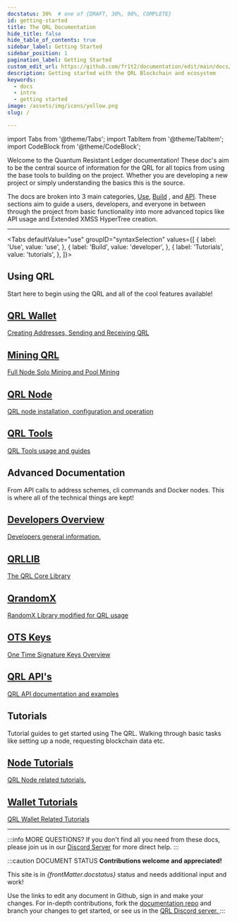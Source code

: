 ```yaml
---
docstatus: 30%  # one of {DRAFT, 30%, 90%, COMPLETE}
id: getting-started
title: The QRL Documentation
hide_title: false
hide_table_of_contents: true
sidebar_label: Getting Started
sidebar_position: 1
pagination_label: Getting Started
custom_edit_url: https://github.com/fr1t2/documentation/edit/main/docs/getting-started.md
description: Getting started with the QRL Blockchain and ecosystem
keywords:
  - docs
  - intro
  - getting started
image: /assets/img/icons/yellow.png
slug: /

---
```


import Tabs from '@theme/Tabs';
import TabItem from '@theme/TabItem';
import CodeBlock from '@theme/CodeBlock';


Welcome to the Quantum Resistant Ledger documentation! These doc's aim to be the central source of information for the QRL for all topics from using the base tools to building on the project. Whether you are developing a new project or simply understanding the basics this is the source.

The docs are broken into 3 main categories, [Use](/use), [Build](/build) , and [API](/api). These sections aim to guide a users, developers, and everyone in between through the project from basic functionality into more advanced topics like API usage and Extended XMSS HyperTree creation.

---

<Tabs defaultValue="use" 
      groupID="syntaxSelection" 
      values={[
        { label: 'Use', value: 'use', },
        { label: 'Build', value: 'developer', },
        { label: 'Tutorials', value: 'tutorials', },
      ]}>
  <TabItem value="use">
    <h2>Using QRL</h2>
    <p>Start here to begin using the QRL and all of the cool features available!</p>
    <span>
      <section class="row list_node_modules-@docusaurus-theme-classic-lib-theme-DocCategoryGeneratedIndexPage-styles-module">
        <article class="col col--6 margin-bottom--lg">
          <a class="card padding--lg cardContainer_node_modules-@docusaurus-theme-classic-lib-theme-DocCard-styles-module" href="/use/wallet">
            <h2 class="text--truncate cardTitle_node_modules-@docusaurus-theme-classic-lib-theme-DocCard-styles-module" title="QRL Wallet">
              QRL Wallet       
            </h2>
            <p class="text--truncate cardDescription_node_modules-@docusaurus-theme-classic-lib-theme-DocCard-styles-module" title="Creating Addresses, Sending and Receiving QRL">Creating Addresses, Sending and Receiving QRL</p>
          </a>
        </article>
        <article class="col col--6 margin-bottom--lg">
          <a class="card padding--lg cardContainer_node_modules-@docusaurus-theme-classic-lib-theme-DocCard-styles-module" href="/use/mining">
            <h2 class="text--truncate cardTitle_node_modules-@docusaurus-theme-classic-lib-theme-DocCard-styles-module" title="QRL Wallet">
              Mining QRL       
            </h2>
            <p class="text--truncate cardDescription_node_modules-@docusaurus-theme-classic-lib-theme-DocCard-styles-module" title="Full Node Solo Mining and Pool Mining">Full Node Solo Mining and Pool Mining</p>
          </a>
        </article>
        <article class="col col--6 margin-bottom--lg">
          <a class="card padding--lg cardContainer_node_modules-@docusaurus-theme-classic-lib-theme-DocCard-styles-module" href="/use/mining">
            <h2 class="text--truncate cardTitle_node_modules-@docusaurus-theme-classic-lib-theme-DocCard-styles-module" title="QRL Node">
              QRL Node       
            </h2>
            <p class="text--truncate cardDescription_node_modules-@docusaurus-theme-classic-lib-theme-DocCard-styles-module" title="QRL node installation, configuration and operation">QRL node installation, configuration and operation</p>
          </a>
        </article>
        <article class="col col--6 margin-bottom--lg">
          <a class="card padding--lg cardContainer_node_modules-@docusaurus-theme-classic-lib-theme-DocCard-styles-module" href="/use/mining">
            <h2 class="text--truncate cardTitle_node_modules-@docusaurus-theme-classic-lib-theme-DocCard-styles-module" title="QRL Tools">
              QRL Tools       
            </h2>
            <p class="text--truncate cardDescription_node_modules-@docusaurus-theme-classic-lib-theme-DocCard-styles-module" title="QRL Tools usage and guides">QRL Tools usage and guides</p>
          </a>
        </article>
      </section>
    </span>
  </TabItem>
 
  <TabItem value="developer">
    <h2>Advanced Documentation</h2>
    <p>From API calls to address schemes, cli commands and Docker nodes. This is where all of the technical things are kept!</p>
    <span>
      <section class="row list_node_modules-@docusaurus-theme-classic-lib-theme-DocCategoryGeneratedIndexPage-styles-module">
        <article class="col col--4 margin-bottom--lg">
          <a class="card padding--lg cardContainer_node_modules-@docusaurus-theme-classic-lib-theme-DocCard-styles-module" href="/build/overview">
            <h2 class="text--truncate cardTitle_node_modules-@docusaurus-theme-classic-lib-theme-DocCard-styles-module" 
                title="Developers Overview">
              Developers Overview       
            </h2>
            <p class="text--truncate cardDescription_node_modules-@docusaurus-theme-classic-lib-theme-DocCard-styles-module" 
               title="Developers general information.">Developers general information.</p>
          </a>
        </article>
        <article class="col col--4 margin-bottom--lg">
          <a class="card padding--lg cardContainer_node_modules-@docusaurus-theme-classic-lib-theme-DocCard-styles-module" href="/build/qrllib">
            <h2 class="text--truncate cardTitle_node_modules-@docusaurus-theme-classic-lib-theme-DocCard-styles-module" 
                title="QRL Wallet">
              QRLLIB       
            </h2>
            <p class="text--truncate cardDescription_node_modules-@docusaurus-theme-classic-lib-theme-DocCard-styles-module" 
               title="The QRL Core Library">The QRL Core Library</p>
          </a>
        </article>
        <article class="col col--4 margin-bottom--lg">
          <a class="card padding--lg cardContainer_node_modules-@docusaurus-theme-classic-lib-theme-DocCard-styles-module" href="/build/mining/qrandomx">
            <h2 class="text--truncate cardTitle_node_modules-@docusaurus-theme-classic-lib-theme-DocCard-styles-module" 
                title="QRL Node">
              QrandomX
            </h2>
            <p class="text--truncate cardDescription_node_modules-@docusaurus-theme-classic-lib-theme-DocCard-styles-module" 
               title="RandomX Library modified for QRL usage">RandomX Library modified for QRL usage</p>
          </a>
        </article>
        <article class="col col--6 margin-bottom--lg">
          <a class="card padding--lg cardContainer_node_modules-@docusaurus-theme-classic-lib-theme-DocCard-styles-module" href="/learn/ots-keys">
            <h2 class="text--truncate cardTitle_node_modules-@docusaurus-theme-classic-lib-theme-DocCard-styles-module" 
                title="OTS Keys">
              OTS Keys       
            </h2>
            <p class="text--truncate cardDescription_node_modules-@docusaurus-theme-classic-lib-theme-DocCard-styles-module" 
               title="One Time Signature Keys Overview">One Time Signature Keys Overview</p>
          </a>
        </article>
        <article class="col col--6 margin-bottom--lg" >
          <a class="card padding--lg cardContainer_node_modules-@docusaurus-theme-classic-lib-theme-DocCard-styles-module" href="/api">
            <h2 class="text--truncate cardTitle_node_modules-@docusaurus-theme-classic-lib-theme-DocCard-styles-module" 
                title="QRL API's">
              QRL API's     
            </h2>
            <p class="text--truncate cardDescription_node_modules-@docusaurus-theme-classic-lib-theme-DocCard-styles-module" 
               title="QRL API documentation and examples">QRL API documentation and examples</p>
          </a>
        </article>
      </section>
    </span>
  </TabItem>
  <TabItem value="tutorials">
    <h2>Tutorials</h2>
    <p>Tutorial guides to get started using The QRL. Walking through basic tasks like setting up a node, requesting blockchain data etc.</p>
    <span>
      <section class="row list_node_modules-@docusaurus-theme-classic-lib-theme-DocCategoryGeneratedIndexPage-styles-module">
        <article class="col col--4 margin-bottom--lg">
          <a class="card padding--lg cardContainer_node_modules-@docusaurus-theme-classic-lib-theme-DocCard-styles-module" href="/tutorials/node">
            <h2 class="text--truncate cardTitle_node_modules-@docusaurus-theme-classic-lib-theme-DocCard-styles-module" 
                title="Node Tutorials">
              Node Tutorials
            </h2>
            <p class="text--truncate cardDescription_node_modules-@docusaurus-theme-classic-lib-theme-DocCard-styles-module" 
               title="QRL Node related tutorials.">QRL Node related tutorials.</p>
          </a>
        </article>
        <article class="col col--4 margin-bottom--lg">
          <a class="card padding--lg cardContainer_node_modules-@docusaurus-theme-classic-lib-theme-DocCard-styles-module" href="/tutorials/wallet">
            <h2 class="text--truncate cardTitle_node_modules-@docusaurus-theme-classic-lib-theme-DocCard-styles-module" 
                title="Wallet Tutorials">
              Wallet Tutorials
            </h2>
            <p class="text--truncate cardDescription_node_modules-@docusaurus-theme-classic-lib-theme-DocCard-styles-module" 
               title="QRL Wallet Related Tutorials">QRL Wallet Related Tutorials</p>
          </a>
        </article>
      </section>
    </span>
  </TabItem>
</Tabs>

---

:::info MORE QUESTIONS?
If you don't find all you need from these docs, please join us in our [Discord Server](https://theqrl.org/discord) for more direct help.
:::

:::caution DOCUMENT STATUS
**Contributions welcome and appreciated!**

<span> This site is in <i>{frontMatter.docstatus}</i> status and needs additional input and work! </span>

<span>Use the links to edit any document in Github, sign in and make your changes. For in-depth contributions, fork the <a href="https://github.com/theqrl/documentation">documentation repo</a> and branch your changes to get started, or see us in the <a href="https://theqrl.org/discord">QRL Discord server. </a></span>
:::
